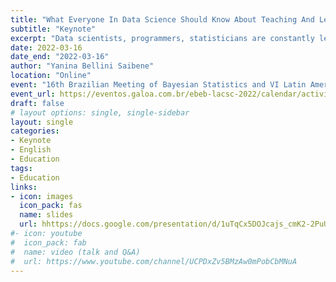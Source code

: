 ```yaml
---
title: "What Everyone In Data Science Should Know About Teaching And Learning "
subtitle: "Keynote"
excerpt: "Data scientists, programmers, statisticians are constantly learning new and rapidly evolving technologies. They often find themselves in a teaching role, either as mentors, generating tutorials, writing blog posts, giving talks, or even teaching more formally at universities or boot camps, without being formally prepared for that role. In this talk, we will review practical, evidence-based strategies for organizing and designing your lessons and materials, explaining concepts at the level of your students, using relevant examples, checking understanding, and connecting with students so that you can be more effective the next time you find yourself in a teaching position."
date: 2022-03-16
date_end: "2022-03-16"
author: "Yanina Bellini Saibene"
location: "Online"
event: "16th Brazilian Meeting of Bayesian Statistics and VI Latin American Conference on Statistical Computing"
event_url: https://eventos.galoa.com.br/ebeb-lacsc-2022/calendar/activity/5189?lang=en
draft: false
# layout options: single, single-sidebar
layout: single
categories:
- Keynote
- English
- Education
tags:
- Education
links:
- icon: images
  icon_pack: fas
  name: slides
  url: hhttps://docs.google.com/presentation/d/1uTqCx5DOJcajs_cmK2-2PuUCK0wBAg4fyrCUGnLdy5Y/edit?usp=sharing
#- icon: youtube
#  icon_pack: fab
#  name: video (talk and Q&A)
#  url: https://www.youtube.com/channel/UCPDxZv5BMzAw0mPobCbMNuA 
---
```


